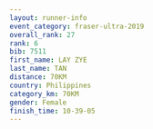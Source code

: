 ```yaml
---
layout: runner-info 
event_category: fraser-ultra-2019 
overall_rank: 27
rank: 6
bib: 7511
first_name: LAY ZYE
last_name: TAN
distance: 70KM
country: Philippines
category_km: 70KM
gender: Female
finish_time: 10-39-05
---
```

